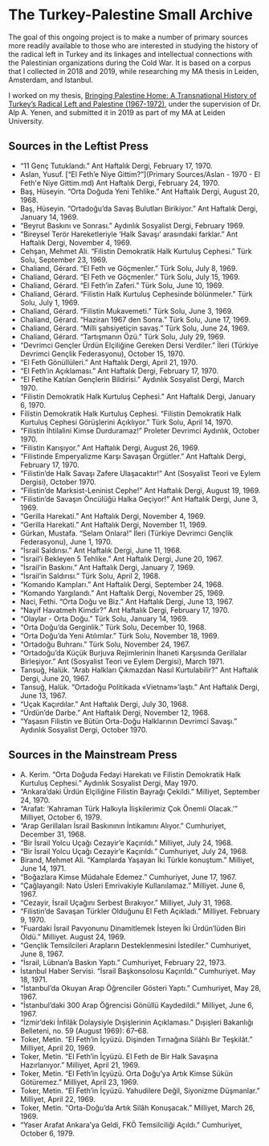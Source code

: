 # The Turkey-Palestine Small Archive

The goal of this ongoing project is to make a number of primary sources more readily available to those who are interested in studying the history of the radical left in Turkey and its linkages and intellectual connections with the Palestinian organizations during the Cold War. It is based on a corpus that I collected in 2018 and 2019, while researching my MA thesis in Leiden, Amsterdam, and Istanbul.

I worked on my thesis, <a href="https://studenttheses.universiteitleiden.nl/handle/1887/82728">Bringing Palestine Home: A Transnational History of Turkey’s Radical Left and Palestine (1967-1972)</a>, under the supervision of Dr. Alp A. Yenen, and submitted it in 2019 as part of my MA at Leiden University.

## Sources in the Leftist Press 
* “11 Genç Tutuklandı.” Ant Haftalık Dergi, February 17, 1970.
* Aslan, Yusuf. [“El Feth’e Niye Gittim?”](Primary Sources/Aslan - 1970 - El Feth'e Niye Gittim.md) Ant Haftalık Dergi, February 24, 1970.
* Baş, Hüseyin. “Orta Doğuda Yeni Tehlike.” Ant Haftalık Dergi, August 20, 1968.
* Baş, Hüseyin. “Ortadoğu’da Savaş Bulutları Birikiyor.” Ant Haftalık Dergi, January 14, 1969.
* “Beyrut Baskını ve Sonrası.” Aydınlık Sosyalist Dergi, February 1969.
* “Bireysel Terör Hareketleriyle ‘Halk Savaşı’ arasındaki farklar.” Ant Haftalık Dergi, November 4, 1969.
* Cehşan, Mehmet Ali. “Filistin Demokratik Halk Kurtuluş Cephesi.” Türk Solu, September 23, 1969.
* Chaliand, Gérard. “El Feth ve Göçmenler.” Türk Solu, July 8, 1969.
* Chaliand, Gérard. “El Feth ve Göçmenler.” Türk Solu, July 15, 1969.
* Chaliand, Gérard. “El Feth’in Zaferi.” Türk Solu, June 10, 1969.
* Chaliand, Gérard. “Filistin Halk Kurtuluş Cephesinde bölünmeler.” Türk Solu, July 1, 1969.
* Chaliand, Gérard. “Filistin Mukavemeti.” Türk Solu, June 3, 1969.
* Chaliand, Gérard. “Haziran 1967 den Sonra.” Türk Solu, June 17, 1969.
* Chaliand, Gérard. “Milli şahsiyetiçin savaş.” Türk Solu, June 24, 1969.
* Chaliand, Gérard. “Tartışmanın Özü.” Türk Solu, July 29, 1969.
* “Devrimci Gençler Ürdün Elçiliğine Gereken Dersi Verdiler.” İleri (Türkiye Devrimci Gençlik Federasyonu), October 15, 1970.
* “El Feth Gönüllüleri.” Ant Haftalık Dergi, April 21, 1970.
* “El Feth’in Açıklaması.” Ant Haftalık Dergi, February 17, 1970.
* “El Fetihe Katılan Gençlerin Bildirisi.” Aydınlık Sosyalist Dergi, March 1970.
* “Filistin Demokratik Halk Kurtuluş Cephesi.” Ant Haftalık Dergi, January 6, 1970.
* Filistin Demokratik Halk Kurtuluş Cephesi. “Filistin Demokratik Halk Kurtuluş Cephesi Görüşlerini Açıklıyor.” Türk Solu, April 14, 1970.
* “Filistin İhtilalini Kimse Durduramaz!” Proleter Devrimci Aydınlık, October 1970.
* “Filistin Karışıyor.” Ant Haftalık Dergi, August 26, 1969.
* “Filistinde Emperyalizme Karşı Savaşan Örgütler.” Ant Haftalık Dergi, February 17, 1970.
* “Filistin’de Halk Savaşı Zafere Ulaşacaktır!” Ant (Sosyalist Teori ve Eylem Dergisi), October 1970.
* “Filistin’de Marksist-Leninist Cephe!” Ant Haftalık Dergi, August 19, 1969.
* “Filistin’de Savaşın Öncülüğü Halka Geçiyor!” Ant Haftalık Dergi, June 3, 1969.
* “Gerilla Harekati.” Ant Haftalık Dergi, November 4, 1969.
* “Gerilla Harekati.” Ant Haftalık Dergi, November 11, 1969.
* Gürkan, Mustafa. “Selam Onlara!” İleri (Türkiye Devrimci Gençlik Federasyonu), June 1, 1970.
* “İsrail Saldırısı.” Ant Haftalık Dergi, June 11, 1968.
* “İsrail’i Bekleyen 5 Tehlike.” Ant Haftalık Dergi, June 20, 1967.
* “İsrail’in Baskını.” Ant Haftalık Dergi, January 7, 1969.
* “İsrail’in Saldırısı.” Türk Solu, April 2, 1968.
* “Komando Kampları.” Ant Haftalık Dergi, September 24, 1968.
* “Komando Yargılandı.” Ant Haftalık Dergi, November 25, 1969.
* Naci, Fethi. “Orta Doğu ve Biz.” Ant Haftalık Dergi, June 13, 1967.
* “Nayif Havatmeh Kimdir?” Ant Haftalık Dergi, February 17, 1970.
* “Olaylar - Orta Doğu.” Türk Solu, January 14, 1969.
* “Orta Doğu’da Gerginlik.” Türk Solu, December 10, 1968.
* “Orta Doğu’da Yeni Atılımlar.” Türk Solu, November 18, 1969.
* “Ortadoğu Buhranı.” Türk Solu, November 24, 1967.
* “Ortadoğu’da Küçük Burjuva Rejimlerinin İhaneti Karşısında Gerillalar Birleşiyor.” Ant (Sosyalist Teori ve Eylem Dergisi), March 1971.
* Tansuğ, Halük. “Arab Halkları Çıkmazdan Nasıl Kurtulabilir?” Ant Haftalık Dergi, June 20, 1967.
* Tansuğ, Halük. “Ortadoğu Politikada «Vietnam»’laştı.” Ant Haftalık Dergi, June 13, 1967.
* “Uçak Kaçırdılar.” Ant Haftalık Dergi, July 30, 1968.
* “Ürdün’de Darbe.” Ant Haftalık Dergi, November 12, 1968.
* “Yaşasın Filistin ve Bütün Orta-Doğu Halklarının Devrimci Savaşı.” Aydınlık Sosyalist Dergi, October 1970.

## Sources in the Mainstream Press
* A. Kerim. “Orta Doğuda Fedayi Harekatı ve FiIistin Demokratik Halk Kurtuluş Cephesi.” Aydınlık Sosyalist Dergi, May 1970.
* “Ankara’daki Ürdün Elçiliğine Filistin Bayrağı Çekildi.” Milliyet, September 24, 1970.
* “Arafat: ‘Kahraman Türk Halkıyla İlişkilerimiz Çok Önemli Olacak.’” Milliyet, October 6, 1979.
* “Arap Gerillaları İsrail Baskınının İntikamını Alıyor.” Cumhuriyet, December 31, 1968.
* “Bir İsrail Yolcu Uçağı Cezayir’e Kaçırıldı.” Milliyet, July 24, 1968.
* “Bir İsrail Yolcu Uçağı Cezayir’e Kaçırıldı.” Cumhuriyet, July 24, 1968.
* Birand, Mehmet Ali. “Kamplarda Yaşayan İki Türkle konuştum.” Milliyet, June 14, 1971.
* “Boğazlara Kimse Müdahale Edemez.” Cumhuriyet, June 17, 1967.
* “Çağlayangil: Nato Üsleri Emrivakiyle Kullanılamaz.” Milliyet. June 6, 1967.
* “Cezayir, İsrail Uçağını Serbest Bırakıyor.” Milliyet, July 31, 1968.
* “Filistin’de Savaşan Türkler Olduğunu El Feth Açıkladı.” Milliyet. February 9, 1970.
* “Fuardaki İsrail Pavyonunu Dinamitlemek İsteyen İki Ürdün’lüden Biri Öldü.” Milliyet. August 24, 1969.
* “Gençlik Temsilcileri Arapların Desteklenmesini İstediler.” Cumhuriyet, June 8, 1967.
* “İsrail, Lübnan’a Baskın Yaptı.” Cumhuriyet, February 22, 1973.
* İstanbul Haber Servisi. “İsrail Başkonsolosu Kaçırıldı.” Cumhuriyet. May 18, 1971.
* “İstanbul’da Okuyan Arap Öğrenciler Gösteri Yaptı.” Cumhuriyet, May 28, 1967.
* “İstanbul’daki 300 Arap Öğrencisi Gönüllü Kaydedildi.” Milliyet, June 6, 1967.
* “İzmir’deki İnfilâk Dolaysiyle Dışişlerinin Açıklaması.” Dışişleri Bakanlığı Belleteni, no. 59 (August 1969): 67–68.
* Toker, Metin. “El Feth’in İçyüzü. Dişinden Tırnağına Silâhlı Bır Teşkilât.” Milliyet, April 20, 1969.
* Toker, Metin. “El Feth’in İçyüzü. El Feth de Bir Halk Savaşına Hazırlanıyor.” Milliyet, April 21, 1969.
* Toker, Metin. “El Feth’in İçyüzü. Orta Doğu’ya Artık Kimse Sükün Götüremez.” Milliyet, April 23, 1969.
* Toker, Metin. “El Feth’in İçyüzü. Yahudilere Değil, Siyonizme Düşmanlar.” Milliyet, April 22, 1969.
* Toker, Metin. “Orta-Doğu’da Artık Silâh Konuşacak.” Milliyet, March 26, 1969.
* “Yaser Arafat Ankara’ya Geldi, FKÖ Temsilciliği Açıldı.” Cumhuriyet, October 6, 1979.